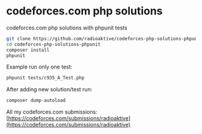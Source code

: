 # codeforces.com php solutions

codeforces.com php solutions with phpunit tests

```bash
git clone https://github.com/radioaktive/codeforces-php-solutions-phpunit.git
cd codeforces-php-solutions-phpunit
composer install
phpunit
```

Example run only one test:
```bash
phpunit tests/c935_A_Test.php
```
After adding new solution/test run:
```bash
composer dump-autoload
```

All my codeforces.com submissions: [https://codeforces.com/submissions/radioaktive](https://codeforces.com/submissions/radioaktive)
